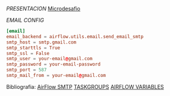_PRESENTACION_
[Microdesafio](https://docs.google.com/presentation/d/e/2PACX-1vSIGotL4kNsKWr34WuO11kaTMbowocHU-Wl6DItUct0IUb0_vCAYFqHAX5EVX5wMQ/pub?start=false&loop=false&delayms=3000)

_EMAIL CONFIG_
```toml
[email]
email_backend = airflow.utils.email.send_email_smtp
smtp_host = smtp.gmail.com
smtp_starttls = True
smtp_ssl = False
smtp_user = your-email@gmail.com
smtp_password = your-email-password
smtp_port = 587
smtp_mail_from = your-email@gmail.com

```
Bibliografia:
[AirFlow SMTP](https://airflow.apache.org/docs/apache-airflow/stable/howto/email-config.html)
[TASKGROUPS](https://jashbhatt776.medium.com/organize-airflow-dags-with-task-groups-627f5b6f1098) 
[AIRFLOW VARIABLES](https://www.astronomer.io/docs/learn/airflow-variables?tab=airflow#create-an-airflow-variable)


